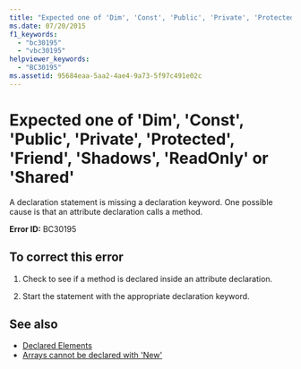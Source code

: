 ```yaml
---
title: "Expected one of 'Dim', 'Const', 'Public', 'Private', 'Protected', 'Friend', 'Shadows', 'ReadOnly' or 'Shared'"
ms.date: 07/20/2015
f1_keywords: 
  - "bc30195"
  - "vbc30195"
helpviewer_keywords: 
  - "BC30195"
ms.assetid: 95684eaa-5aa2-4ae4-9a73-5f97c491e02c
---
```

# Expected one of 'Dim', 'Const', 'Public', 'Private', 'Protected', 'Friend', 'Shadows', 'ReadOnly' or 'Shared'
A declaration statement is missing a declaration keyword. One possible cause is that an attribute declaration calls a method.  
  
 **Error ID:** BC30195  
  
## To correct this error  
  
1. Check to see if a method is declared inside an attribute declaration.  
  
2. Start the statement with the appropriate declaration keyword.  
  
## See also

- [Declared Elements](../programming-guide/language-features/declared-elements/index.md)
- [Arrays cannot be declared with 'New'](bc30053.md)
